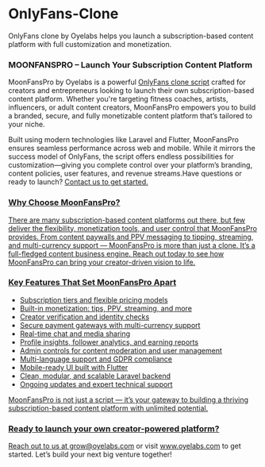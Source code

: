 # OnlyFans-Clone
OnlyFans clone by Oyelabs helps you launch a subscription-based content platform with full customization and monetization.
<h3>MOONFANSPRO – Launch Your Subscription Content Platform</h3> 

<p>
MoonFansPro by Oyelabs is a powerful <a href="https://oyelabs.com/onlyfans-clone/" target="_blank">OnlyFans clone script</a> crafted for creators and entrepreneurs looking to launch their own subscription-based content platform. Whether you're targeting fitness coaches, artists, influencers, or adult content creators, MoonFansPro empowers you to build a branded, secure, and fully monetizable content platform that’s tailored to your niche.
</p>

<p>
Built using modern technologies like Laravel and Flutter, MoonFansPro ensures seamless performance across web and mobile. While it mirrors the success model of OnlyFans, the script offers endless possibilities for customization—giving you complete control over your platform’s branding, content policies, user features, and revenue streams.Have questions or ready to launch? <a href="mailto:grow@oyelabs.com">Contact us to get started.
</p>

<h3>Why Choose MoonFansPro?</h3>
<p>
There are many subscription-based content platforms out there, but few deliver the flexibility, monetization tools, and user control that MoonFansPro provides. From content paywalls and PPV messaging to tipping, streaming, and multi-currency support — MoonFansPro is more than just a clone. It’s a full-fledged content business engine. Reach out today to see how MoonFansPro can bring your creator-driven vision to life.
</p>

<h3>Key Features That Set MoonFansPro Apart</h3>
<ul>
  <li>Subscription tiers and flexible pricing models</li>
  <li>Built-in monetization: tips, PPV, streaming, and more</li>
  <li>Creator verification and identity checks</li>
  <li>Secure payment gateways with multi-currency support</li>
  <li>Real-time chat and media sharing</li>
  <li>Profile insights, follower analytics, and earning reports</li>
  <li>Admin controls for content moderation and user management</li>
  <li>Multi-language support and GDPR compliance</li>
  <li>Mobile-ready UI built with Flutter</li>
  <li>Clean, modular, and scalable Laravel backend</li>
  <li>Ongoing updates and expert technical support</li>
</ul>

<p>
MoonFansPro is not just a script — it’s your gateway to building a thriving subscription-based content platform with unlimited potential.
</p>

<h3>Ready to launch your own creator-powered platform?</h3>
<p>
Reach out to us at <a href="mailto:grow@oyelabs.com">grow@oyelabs.com</a> or visit <a href="https://www.oyelabs.com" target="_blank">www.oyelabs.com</a> to get started. Let’s build your next big venture together!
</p>
